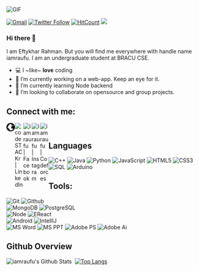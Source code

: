 ![GIF](https://github.com/iamraufu/iamraufu/blob/main/Assets/banner.jpg)

[![Gmail](https://img.shields.io/badge/%20-Send%20Mail-black?color=14171A&labelColor=ef5350&logo=gmail&logoColor=ffffff)](mailto:eftykhar.rahman@g.bracu.ac.bd)
[![Twitter Follow](https://img.shields.io/twitter/follow/10?label=Followers&style=social)](https://twitter.com/iamraufu)
[![HitCount](http://hits.dwyl.com/iamraufu/iamraufu.svg)](http://hits.dwyl.com/iamraufu/iamraufu)
 <img src="https://komarev.com/ghpvc/?username=iamraufu">
<!-- ![visitors](https://visitor-badge.laobi.icu/badge?page_id=iamraufu.iamraufu) -->
### Hi there 👋

I am Eftykhar Rahman. But you will find me everywhere with handle name iamraufu. I am an undergraduate student at BRACU CSE.

- 💻 I ~like~ **love** coding
- 🔭 I’m currently working on a web-app. Keep an eye for it.
- 🌱 I’m currently learning Node backend
- 👯 I’m looking to collaborate on opensource and group projects.
<!-- - Usesless Stats:
- 🏅 Number of times I was asked to hack a FB : 3
- 📱  Number of times I was approached with an app idea: 7 
-->
 ## Connect with me:

[<img align="left" alt="iamraufu" width="22px" src="https://raw.githubusercontent.com/iconic/open-iconic/master/svg/globe.svg" />][website]
 [<img align="left" alt="codeSTACKr | LinkedIn" width="22px" src="https://cdn.jsdelivr.net/npm/simple-icons@v3/icons/linkedin.svg" />][linkedin] 
[<img align="left" alt="iamraufu | Facebook" width="22px" src="https://cdn.jsdelivr.net/npm/simple-icons@v3/icons/facebook.svg" />][facebook]
[<img align="left" alt="iamraufu | Instagram" width="22px" src="https://cdn.jsdelivr.net/npm/simple-icons@v3/icons/instagram.svg" />][instagram]
[<img align="left" alt="iamraufu | Codeforces" width="22px" src="https://cdn.jsdelivr.net/npm/simple-icons@v3/icons/codeforces.svg" />][codeforces]

<br /> 

## Languages

![C++](https://img.shields.io/badge/-C++-000000?style=flat&logo=c%2B%2B)
![Java](https://img.shields.io/badge/-Java-000000?style=flat&logo=java)
![Python](https://img.shields.io/badge/-Python-000000?style=flat&logo=python)
![JavaScript](https://img.shields.io/badge/-JavaScript-000000?style=flat&logo=javascript)
![HTML5](https://img.shields.io/badge/-HTML5-000000?style=flat&logo=html5)
![CSS3](https://img.shields.io/badge/-CSS-000000?style=flat&logo=css3)
![SQL](https://img.shields.io/badge/-SQL-000000?style=flat&logo=mysql)
![Arduino](https://img.shields.io/badge/-Arduino-000000?style=flat&logo=arduino)
## Tools:

![Git](https://img.shields.io/badge/-Git-000000?style=flat&logo=git)
![Github](https://img.shields.io/badge/-Github-000000?style=flat&logo=github) <br />
![MongoDB](https://img.shields.io/badge/-MongoDB-000000?style=flat&logo=mongodb)
![PostgreSQL](https://img.shields.io/badge/-PostgreSQL-000000?style=flat&logo=postgresql) <br />
![Node](https://img.shields.io/badge/-Node-000000?style=flat&logo=node.js)
![EReact](https://img.shields.io/badge/-React-000000?style=flat&logo=react) <br />
![Android](https://img.shields.io/badge/-Android-000000?style=flat&logo=android)
![IntellIJ](https://img.shields.io/badge/-IntellIJ%20IDEA-000000?style=flat&logo=intellij%20idea) <br />
![MS Word](https://img.shields.io/badge/-MS%20Word-000000?style=flat&logo=microsoft%20word)
![MS PPT](https://img.shields.io/badge/-MS%20Powerpoint-000000?style=flat&logo=microsoft%20powerpoint)
![Adobe PS](https://img.shields.io/badge/-Adobe%20Photoshop-000000?style=flat&logo=adobe%20photoshop)
![Adobe Ai](https://img.shields.io/badge/-Adobe%20Illustrator-000000?style=flat&logo=adobe%20illustrator)

## Github Overview

<img align="left" alt="iamraufu's Github Stats" src="https://github-readme-stats.vercel.app/api?username=iamraufu&show_icons=true" />   &nbsp;
[![Top Langs](https://github-readme-stats.vercel.app/api/top-langs/?username=iamraufu&layout=compact)](https://github.com/anuraghazra/github-readme-stats) 

<br />

[website]: https://iamraufu.github.io/
[instagram]: https://instagram.com/iamraufu
[facebook]: https://www.facebook.com/iamraufu/
[codeforces]:https://codeforces.com/profile/iamraufu
[linkedin]:https://www.linkedin.com/in/eftykharrahman/
